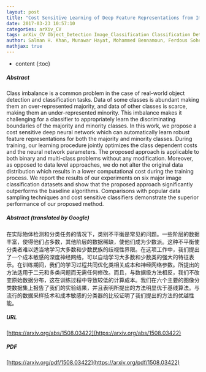 ```yaml
---
layout: post
title: "Cost Sensitive Learning of Deep Feature Representations from Imbalanced Data"
date: 2017-03-23 10:57:10
categories: arXiv_CV
tags: arXiv_CV Object_Detection Image_Classification Classification Detection
author: Salman H. Khan, Munawar Hayat, Mohammed Bennamoun, Ferdous Sohel, Roberto Togneri
mathjax: true
---
```


* content
{:toc}

##### Abstract
Class imbalance is a common problem in the case of real-world object detection and classification tasks. Data of some classes is abundant making them an over-represented majority, and data of other classes is scarce, making them an under-represented minority. This imbalance makes it challenging for a classifier to appropriately learn the discriminating boundaries of the majority and minority classes. In this work, we propose a cost sensitive deep neural network which can automatically learn robust feature representations for both the majority and minority classes. During training, our learning procedure jointly optimizes the class dependent costs and the neural network parameters. The proposed approach is applicable to both binary and multi-class problems without any modification. Moreover, as opposed to data level approaches, we do not alter the original data distribution which results in a lower computational cost during the training process. We report the results of our experiments on six major image classification datasets and show that the proposed approach significantly outperforms the baseline algorithms. Comparisons with popular data sampling techniques and cost sensitive classifiers demonstrate the superior performance of our proposed method.

##### Abstract (translated by Google)
在实际物体检测和分类任务的情况下，类别不平衡是常见的问题。一些阶层的数据丰富，使得他们占多数，其他阶层的数据稀缺，使他们成为少数派。这种不平衡使分类者难以适当地学习大多数和少数民族的歧视性界限。在这项工作中，我们提出了一个成本敏感的深度神经网络，可以自动学习大多数和少数类的强大的特征表示。在训练期间，我们的学习过程共同优化类相关成本和神经网络参数。所提出的方法适用于二元和多类问题而无需任何修改。而且，与数据级方法相反，我们不改变原始数据分布，这在训练过程中导致较低的计算成本。我们在六个主要的图像分类数据集上报告了我们的实验结果，并且表明所提出的方法明显优于基线算法。与流行的数据采样技术和成本敏感的分类器的比较证明了我们提出的方法的优越性能。

##### URL
[https://arxiv.org/abs/1508.03422](https://arxiv.org/abs/1508.03422)

##### PDF
[https://arxiv.org/pdf/1508.03422](https://arxiv.org/pdf/1508.03422)

